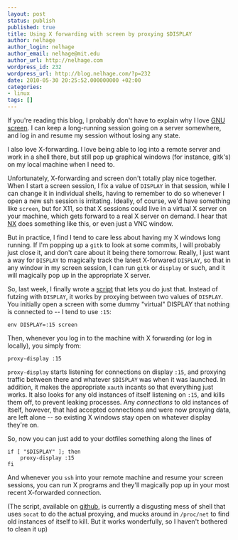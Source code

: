 ```yaml
---
layout: post
status: publish
published: true
title: Using X forwarding with screen by proxying $DISPLAY
author: nelhage
author_login: nelhage
author_email: nelhage@mit.edu
author_url: http://nelhage.com
wordpress_id: 232
wordpress_url: http://blog.nelhage.com/?p=232
date: 2010-05-30 20:25:52.000000000 +02:00
categories:
- linux
tags: []
---
```

If you're reading this blog, I probably don't have to explain why I love
[GNU screen][screen]. I can keep a long-running session going on a
server somewhere, and log in and resume my session without losing any
state.

I also love X-forwarding. I love being able to log into a remote
server and work in a shell there, but still pop up graphical windows
(for instance, gitk's) on my local machine when I need to.

Unfortunately, X-forwarding and screen don't totally play nice
together. When I start a screen session, I fix a value of `DISPLAY` in
that session, while I can change it in individual shells, having to
remember to do so whenever I open a new ssh session is
irritating. Ideally, of course, we'd have something like `screen`, but
for X11, so that X sessions could live in a virtual X server on your
machine, which gets forward to a real X server on demand. I hear that
[NX][nx] does something like this, or even just a VNC window.

But in practice, I find I tend to care less about having my X windows
long running. If I'm popping up a `gitk` to look at some commits, I
will probably just close it, and don't care about it being there
tomorrow. Really, I just want a way for `DISPLAY` to magically track
the latest X-forwared `DISPLAY`, so that in any window in my screen
session, I can run `gitk` or `display` or such, and it will magically
pop up in the appropriate X server.

So, last week, I finally wrote a [script][x11-proxy] that lets you do just
that. Instead of futzing with `DISPLAY`, it works by proxying between
two values of `DISPLAY`. You initially open a screen with some dummy
"virtual" DISPLAY that nothing is connected to -- I tend to use `:15`:

    env DISPLAY=:15 screen

Then, whenever you log in to the machine with X forwarding (or log in
locally), you simply from:

    proxy-display :15

`proxy-display` starts listening for connections on display `:15`, and
proxying traffic between there and whatever `$DISPLAY` was when it was
launched. In addition, it makes the appropriate `xauth` incants so
that everything just works. It also looks for any old instances of
itself listening on `:15`, and kills them off, to prevent leaking
processes. Any *connections* to old instances of itself, however, that
had accepted connections and were now proxying data, are left alone --
so existing X windows stay open on whatever display they're on.

So, now you can just add to your dotfiles something along the lines of

    if [ "$DISPLAY" ]; then
        proxy-display :15
    fi

And whenever you `ssh` into your remote machine and resume your screen
sessions, you can run X programs and they'll magically pop up in your
most recent X-forwarded connection.

(The script, available on [github][x11-proxy], is currently a disgusting mess of shell that uses `socat` to do the actual proxying, and mucks around in `/proc/net` to find old instances of itself to kill. But it works wonderfully, so I haven't bothered to clean it up)

[screen]: http://www.gnu.org/software/screen/
[nx]: http://www.nomachine.com/
[x11-proxy]: http://github.com/nelhage/x11-proxy
